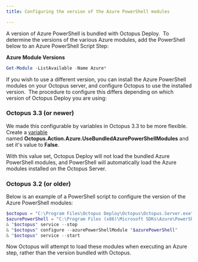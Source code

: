 ```yaml
---
title: Configuring the version of the Azure PowerShell modules

---
```



A version of Azure PowerShell is bundled with Octopus Deploy.  To determine the versions of the various Azure modules, add the PowerShell below to an Azure PowerShell Script Step:

**Azure Module Versions**

```powershell
Get-Module -ListAvailable -Name Azure*
```





If you wish to use a different version, you can install the Azure PowerShell modules on your Octopus server, and configure Octopus to use the installed version.  The procedure to configure this differs depending on which version of Octopus Deploy you are using:

### Octopus 3.3 (or newer)


We made this configurable by variables in Octopus 3.3 to be more flexible. Create a [variable](/docs/deploying-applications/variables/index.md) named **Octopus.Action.Azure.UseBundledAzurePowerShellModules** and set it's value to **False**.


With this value set, Octopus Deploy will not load the bundled Azure PowerShell modules, and PowerShell will automatically load the Azure modules installed on the Octopus Server.

### Octopus 3.2 (or older)


Below is an example of a PowerShell script to configure the version of the Azure PowerShell modules:

```powershell
$octopus = "C:\Program Files\Octopus Deploy\Octopus\Octopus.Server.exe"
$azurePowerShell = "C:\Program Files (x86)\Microsoft SDKs\Azure\PowerShell\ServiceManagement\Azure\Azure.psd1"
& "$octopus" service --stop
& "$octopus" configure --azurePowerShellModule "$azurePowerShell"
& "$octopus" service --start

```


Now Octopus will attempt to load these modules when executing an Azure step, rather than the version bundled with Octopus.
